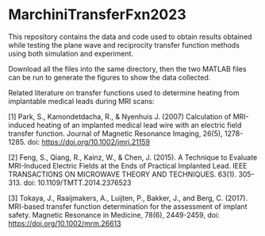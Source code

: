 # MarchiniTransferFxn2023
This repository contains the data and code used to obtain results obtained while testing the plane wave and reciprocity transfer function methods using both simulation and experiment.

Download all the files into the same directory, then the two MATLAB files can be run to generate the figures to show the data collected.

Related literature on transfer functions used to determine heating from implantable medical leads during MRI scans:

[1] Park, S., Kamondetdacha, R., & Nyenhuis J. (2007) Calculation of MRI-induced heating of an implanted medical lead wire with an electric field transfer function. Journal of Magnetic Resonance Imaging,  26(5), 1278-1285. doi: https://doi.org/10.1002/jmri.21159

[2] Feng, S., Qiang, R., Kainz, W., & Chen, J. (2015). A Technique to Evaluate MRI-Induced Electric Fields at the Ends of Practical Implanted Lead. IEEE TRANSACTIONS ON MICROWAVE THEORY AND TECHNIQUES. 63(1). 305-313. doi: 10.1109/TMTT.2014.2376523

[3] Tokaya, J., Raaijmakers, A., Luijten, P., Bakker, J., and Berg, C. (2017). MRI-based transfer function determination for the assessment of implant safety. Magnetic Resonance in Medicine, 78(6), 2449-2459, doi: https://doi.org/10.1002/mrm.26613
